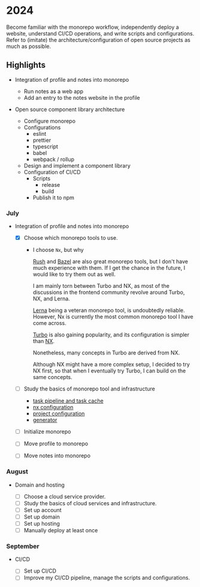# 2024

Become familiar with the monorepo workflow, independently deploy a website, understand CI/CD operations, and write scripts and configurations. Refer to (imitate) the architecture/configuration of open source projects as much as possible.

## Highlights

- Integration of profile and notes into monorepo

  - Run notes as a web app
  - Add an entry to the notes website in the profile

- Open source component library architecture
  - Configure monorepo
  - Configurations
    - eslint
    - prettier
    - typescript
    - babel
    - webpack / rollup
  - Design and implement a component library
  - Configuration of CI/CD
    - Scripts
      - release
      - build
    - Publish it to npm

### July

- Integration of profile and notes into monorepo

  - [x] Choose which monorepo tools to use.

    - I choose `Nx`, but why

      [Rush](https://rushjs.io) and [Bazel](https://bazel.build) are also great monorepo tools,
      but I don't have much experience with them.
      If I get the chance in the future, I would like to try them out as well.

      I am mainly torn between Turbo and NX, as most of the discussions in the frontend community revolve around Turbo, NX, and Lerna.

      [Lerna](https://lerna.js.org) being a veteran monorepo tool, is undoubtedly reliable.
      However, Nx is currently the most common monorepo tool I have come across.

      [Turbo](https://turbo.build) is also gaining popularity,
      and its configuration is simpler than [NX](https://nx.dev).

      Nonetheless, many concepts in Turbo are derived from NX.

      Although NX might have a more complex setup,
      I decided to try NX first, so that when I eventually try Turbo,
      I can build on the same concepts.

  - [ ] Study the basics of monorepo tool and infrastructure

    - [task pipeline and task cache](../../monorepos/nx/task.md)
    - [nx configuration](../../monorepos/nx/nx-configuration.md)
    - [project configuration](../../monorepos/nx/project-configuration.md)
    - [generator](../../monorepos/nx/generated.md)

  - [ ] Initialize monorepo
  - [ ] Move profile to monorepo
  - [ ] Move notes into monorepo

### August

- Domain and hosting

  - [ ] Choose a cloud service provider.
  - [ ] Study the basics of cloud services and infrastructure.
  - [ ] Set up account
  - [ ] Set up domain
  - [ ] Set up hosting
  - [ ] Manually deploy at least once

### September

- CI/CD

  - [ ] Set up CI/CD
  - [ ] Improve my CI/CD pipeline, manage the scripts and configurations.
